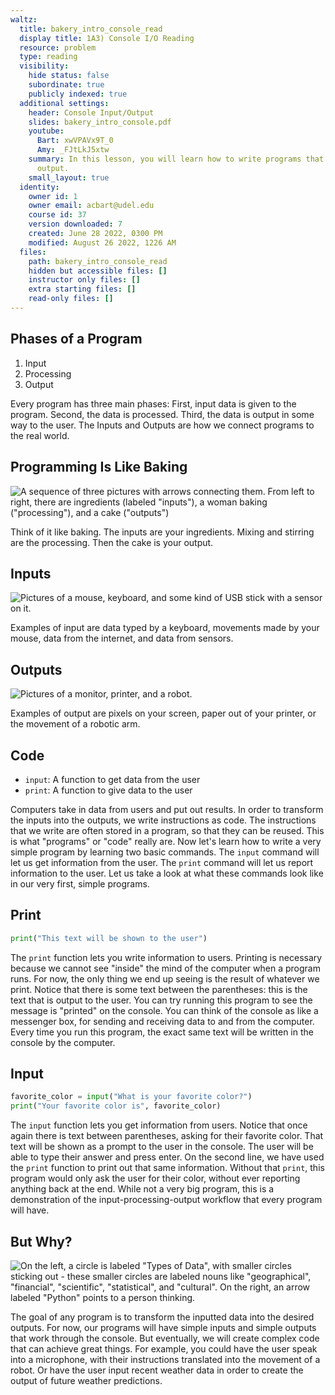 ```yaml
---
waltz:
  title: bakery_intro_console_read
  display title: 1A3) Console I/O Reading
  resource: problem
  type: reading
  visibility:
    hide status: false
    subordinate: true
    publicly indexed: true
  additional settings:
    header: Console Input/Output
    slides: bakery_intro_console.pdf
    youtube:
      Bart: xwVPAVx9T_0
      Amy: _FJtLkJ5xtw
    summary: In this lesson, you will learn how to write programs that use input and
      output.
    small_layout: true
  identity:
    owner id: 1
    owner email: acbart@udel.edu
    course id: 37
    version downloaded: 7
    created: June 28 2022, 0300 PM
    modified: August 26 2022, 1226 AM
  files:
    path: bakery_intro_console_read
    hidden but accessible files: []
    instructor only files: []
    extra starting files: []
    read-only files: []
---
```

## Phases of a Program

1. Input
2. Processing
3. Output

Every program has three main phases: 
First, input data is given to the program.
Second, the data is processed.
Third, the data is output in some way to the user.
The Inputs and Outputs are how we connect programs to the real world.

## Programming Is Like Baking

![A sequence of three pictures with arrows connecting them. From left to right, there are ingredients (labeled "inputs"), a woman baking ("processing"), and a cake ("outputs")](intro_console_baking_process.png)

Think of it like baking.
The inputs are your ingredients.
Mixing and stirring are the processing.
Then the cake is your output.

## Inputs

![Pictures of a mouse, keyboard, and some kind of USB stick with a sensor on it.](intro_console_inputs.png)

Examples of input are data typed by a keyboard, movements made by your mouse, data from the internet, and data from sensors.

## Outputs

![Pictures of a monitor, printer, and a robot.](intro_console_outputs.png)

Examples of output are pixels on your screen, paper out of your printer, or the movement of a robotic arm.

## Code

* `input`: A function to get data from the user
* `print`: A function to give data to the user

Computers take in data from users and put out results.
In order to transform the inputs into the outputs, we write instructions as code.
The instructions that we write are often stored in a program, so that they can be reused.
This is what "programs" or "code" really are.
Now let's learn how to write a very simple program by learning two basic commands.
The `input` command will let us get information from the user.
The `print` command will let us report information to the user.
Let us take a look at what these commands look like in our very first, simple programs.

## Print

```python print-example
print("This text will be shown to the user")
```

The `print` function lets you write information to users.
Printing is necessary because we cannot see "inside" the mind of the computer when a program runs.
For now, the only thing we end up seeing is the result of whatever we print.
Notice that there is some text between the parentheses: this is the text that is output to the user.
You can try running this program to see the message is "printed" on the console.
You can think of the console as like a messenger box, for sending and receiving data to and from the computer.
Every time you run this program, the exact same text will be written in the console by the computer.

## Input

```python input-example
favorite_color = input("What is your favorite color?")
print("Your favorite color is", favorite_color)
```

The `input` function lets you get information from users.
Notice that once again there is text between parentheses, asking for their favorite color.
That text will be shown as a prompt to the user in the console.
The user will be able to type their answer and press enter.
On the second line, we have used the `print` function to print out that same information.
Without that `print`, this program would only ask the user for their color, without ever reporting anything back at the end.
While not a very big program, this is a demonstration of the input-processing-output workflow that every program will have.

## But Why?

![On the left, a circle is labeled "Types of Data", with smaller circles sticking out - these smaller circles are labeled nouns like "geographical", "financial", "scientific", "statistical", and "cultural". On the right, an arrow labeled "Python" points to a person thinking.](intro_console_why.png)

The goal of any program is to transform the inputted data into the desired outputs.
For now, our programs will have simple inputs and simple outputs that work through the console.
But eventually, we will create complex code that can achieve great things.
For example, you could have the user speak into a microphone, with their instructions translated into the movement of a robot.
Or have the user input recent weather data in order to create the output of future weather predictions.
